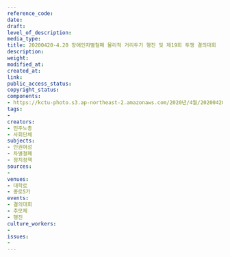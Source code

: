 ```yaml
---
reference_code: 
date: 
draft: 
level_of_description: 
media_type: 
title: 20200420-4.20 장애인차별철폐 물리적 거리두기 행진 및 제19회 투쟁 결의대회
description: 
weight: 
modified_at: 
created_at: 
link: 
public_access_status: 
copyright_status: 
components:
- https://kctu-photo.s3.ap-northeast-2.amazonaws.com/2020년/4월/20200420-4.20+장애인차별철폐+물리적+거리두기+행진+및+제19회+투쟁+결의대회/_DSC3746.jpg
tags:
- 
creators:
- 민주노총
- 사회단체
subjects:
- 인권여성
- 차별철폐
- 정치정책
sources:
- 
venues:
- 대학로
- 종로5가
events:
- 결의대회
- 추모제
- 행진
culture_workers:
- 
issues:
- 
---
```

